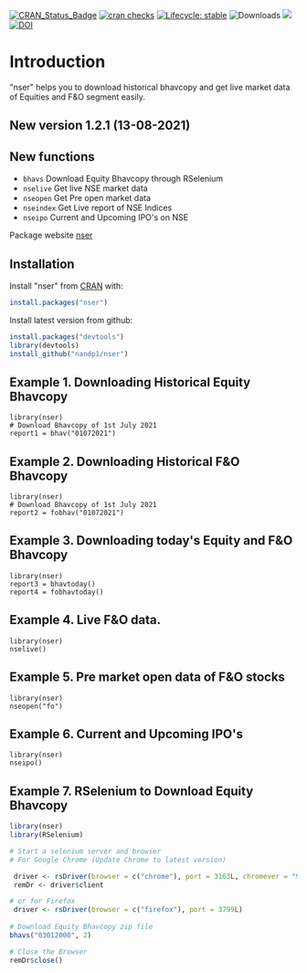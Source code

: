 <!-- badges: start -->
[![CRAN\_Status\_Badge](https://www.r-pkg.org/badges/version/nser)](https://cran.r-project.org/package=nser)
[![cran checks](https://cranchecks.info/badges/summary/nser)](https://cran.r-project.org/web/checks/check_results_nser.html)
[![Lifecycle: stable](https://img.shields.io/badge/lifecycle-stable-brightgreen.svg)](https://lifecycle.r-lib.org/articles/stages.html#stable-1)
![Downloads](http://cranlogs.r-pkg.org/badges/nser)
[![](https://cranlogs.r-pkg.org/badges/grand-total/nser)](https://cran.r-project.org/package=nser)
[![DOI](https://zenodo.org/badge/DOI/10.5281/zenodo.5179176.svg)](https://doi.org/10.5281/zenodo.5179176)
<!-- badges: end -->

# Introduction

"nser" helps you to download historical bhavcopy and get live market data of Equities and F&O segment easily. 

## New version 1.2.1 (13-08-2021) 

## New functions
* `bhavs` Download Equity Bhavcopy through RSelenium 
* `nselive` Get live NSE market data
* `nseopen` Get Pre open market data
* `nseindex` Get Live report of NSE Indices
* `nseipo` Current and Upcoming IPO's on NSE

Package website [nser](https://nandp1.github.io/nser/)

## Installation

Install "nser" from [CRAN](https://CRAN.R-project.org) with:

``` r
install.packages("nser")
```
Install latest version from github:
``` r
install.packages("devtools")
library(devtools)
install_github("nandp1/nser")
```

## Example 1. Downloading Historical Equity Bhavcopy 

```{r example}
library(nser)
# Download Bhavcopy of 1st July 2021
report1 = bhav("01072021")
```

## Example 2. Downloading Historical F&O Bhavcopy 

```{r example}
library(nser)
# Download Bhavcopy of 1st July 2021
report2 = fobhav("01072021")
```
## Example 3. Downloading today's Equity and F&O Bhavcopy 
```{r example}
library(nser)
report3 = bhavtoday()
report4 = fobhavtoday()
```

## Example 4. Live F&O data.
```{r example}
library(nser)
nselive()
```

## Example 5. Pre market open data of F&O stocks
```{r example}
library(nser)
nseopen("fo")
```

## Example 6. Current and Upcoming IPO's
```{r eaxample}
library(nser)
nseipo()
```


## Example 7. RSelenium to Download Equity Bhavcopy
``` r
library(nser)
library(RSelenium)

# Start a selenium server and browser
# For Google Chrome (Update Chrome to latest version)

 driver <- rsDriver(browser = c("chrome"), port = 3163L, chromever = "91.0.4472.101")
 remDr <- driver$client

# or for Firefox
 driver <- rsDriver(browser = c("firefox"), port = 3799L)
 
# Download Equity Bhavcopy zip file
bhavs("03012000", 2)

# Close the Browser
remDr$close()

```
